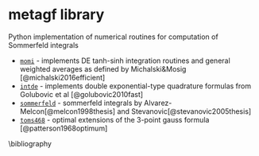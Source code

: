 # metagf library

Python implementation of numerical routines for computation of Sommerfeld integrals

* [``momi``](reference/metagf/momi.md) - implements DE tanh-sinh integration routines and general weighted averages as defined by Michalski&Mosig [@michalski2016efficient]
* [``intde``](reference/metagf/intde.md) - implements double exponential-type quadrature formulas from Golubovic et al [@golubovic2010fast]
* [``sommerfeld``](reference/metagf/sommerfeld.md) - sommerfeld integrals by Alvarez-Melcon[@melcon1998thesis] and Stevanovic[@stevanovic2005thesis]
* [``toms468``](reference/metagf/toms468.md) - optimal
    extensions of the 3-point gauss formula [@patterson1968optimum]

\bibliography